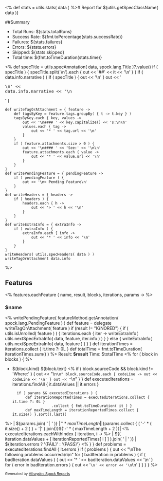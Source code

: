 <%
def stats = utils.stats( data )
%># Report for ${utils.getSpecClassName( data )}

##Summary

* Total Runs: ${stats.totalRuns}
* Success Rate: ${fmt.toPercentage(stats.successRate)}
* Failures: ${stats.failures}
* Errors:   ${stats.errors}
* Skipped:  ${stats.skipped}
* Total time: ${fmt.toTimeDuration(stats.time)}

<%
def specTitle = utils.specAnnotation( data, spock.lang.Title )?.value()
if ( specTitle ) {
specTitle.split('\n').each { out << '##' << it << '\n' }
}
if ( data.info.narrative ) {
if ( specTitle ) { out << '\n' }
out << '<pre>\n' << data.info.narrative << '\n</pre>'
}

    def writeTagOrAttachment = { feature ->
        def tagsByKey = feature.tags.groupBy( { t -> t.key } )
        tagsByKey.each { key, values ->
            out << '\n#### ' << key.capitalize() << 's:\n\n'
            values.each { tag ->
                out << '* ' << tag.url << '\n'
            }
        }
        if ( feature.attachments.size > 0 ) {
            out << '\n#### ' << 'See:' << '\n\n'
            feature.attachments.each { value ->
                out << '* ' << value.url << '\n'
            } 
        }
    }
    def writePendingFeature = { pendingFeature ->
        if ( pendingFeature ) {
            out << '\n> Pending Feature\n'
        }
    }
    def writeHeaders = { headers ->
        if ( headers ) {
            headers.each { h ->
                out << '> ' << h << '\n'
            }
        }
    }
    def writeExtraInfo = { extraInfo ->
        if ( extraInfo ) {
            extraInfo.each { info ->
                out << '* ' << info << '\n'
            }
        }
    }
    writeHeaders( utils.specHeaders( data ) )
    writeTagOrAttachment data.info
%>

## Features
<%
features.eachFeature { name, result, blocks, iterations, params ->
%>
### $name
<%
writePendingFeature( featureMethod.getAnnotation( spock.lang.PendingFeature ) )
def feature = delegate
writeTagOrAttachment( feature )
if (result != "IGNORED") {
if ( utils.isUnrolled( feature ) ) {
iterations.each { iter ->
writeExtraInfo( utils.nextSpecExtraInfo( data, feature, iter.info ) )
}
} else {
writeExtraInfo( utils.nextSpecExtraInfo( data, feature ) )
}
}
def iterationTimes = iterations.collect { it.time ?: 0L }
def totalTime = fmt.toTimeDuration( iterationTimes.sum() )
%>
Result: **$result**
Time: $totalTime
<%
for ( block in blocks ) {
%>
* ${block.kind} ${block.text}
  <%
  if ( block.sourceCode && block.kind != 'Where:' ) {
  out << "\n```\n"
  block.sourceCode.each { codeLine ->
  out << codeLine << '\n'
  }
  out << "```\n"
  }
  }
  def executedIterations = iterations.findAll { it.dataValues || it.errors }

        if ( params && executedIterations ) {
            def iterationReportedTimes = executedIterations.collect { it.time ?: 0L }
                        .collect { fmt.toTimeDuration( it ) }
            def maxTimeLength = iterationReportedTimes.collect { it.size() }.sort().last()
%>
| ${params.join( ' | ' )} | ${' ' * maxTimeLength} |
|${params.collect { ( '-' * ( it.size() + 2 ) ) + '|' }.join()}${'-' * ( maxTimeLength + 2 )}|
<%
executedIterations.eachWithIndex { iteration, i ->
%> | ${( iteration.dataValues + [ iterationReportedTimes[ i ] ] ).join( ' | ' )} | ${iteration.errors ? '(FAIL)' : '(PASS)'}
<%          }
}
def problems = executedIterations.findAll { it.errors }
if ( problems ) {
out << "\nThe following problems occurred:\n\n"
for ( badIteration in problems ) {
if ( badIteration.dataValues ) {
out << '* ' << badIteration.dataValues << '\n'
}
for ( error in badIteration.errors ) {
out << '```\n' << error << '\n```\n'
}
}
}
}
%>

<small>Generated by <a href="<%out << com.athaydes.spockframework.report.SpockReportExtension.PROJECT_URL%>">Athaydes Spock Reports</a></small>
